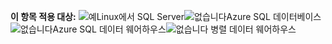 <Token>**이 항목 적용 대상:** ![예](media/yes.png)Linux에서 SQL Server![없습니다](media/no.png)Azure SQL 데이터베이스![없습니다](media/no.png)Azure SQL 데이터 웨어하우스![없습니다](media/no.png) 병렬 데이터 웨어하우스</Token>